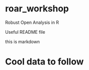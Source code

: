 # roar_workshop
Robust Open Analysis in R

Useful README file

this is markdown

# Cool data to follow

